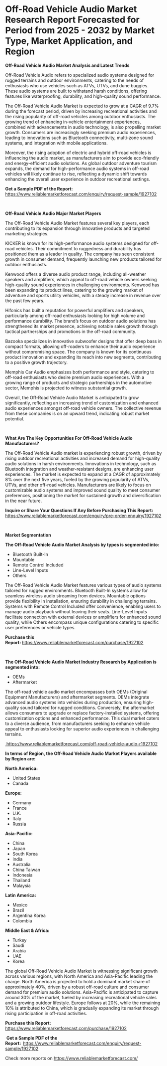 <p><h1>Off-Road Vehicle Audio Market Research Report Forecasted for Period from 2025 -  2032 by Market Type, Market Application, and Region</h1></p><p><strong>Off-Road Vehicle Audio Market Analysis and Latest Trends</strong></p>
<p><p>Off-Road Vehicle Audio refers to specialized audio systems designed for rugged terrains and outdoor environments, catering to the needs of enthusiasts who use vehicles such as ATVs, UTVs, and dune buggies. These audio systems are built to withstand harsh conditions, offering features like waterproofing, durability, and high-quality sound performance.</p><p>The Off-Road Vehicle Audio Market is expected to grow at a CAGR of 9.7% during the forecast period, driven by increasing recreational activities and the rising popularity of off-road vehicles among outdoor enthusiasts. The growing trend of enhancing in-vehicle entertainment experiences, combined with advancements in audio technology, is also propelling market growth. Consumers are increasingly seeking premium audio experiences, leading to innovations such as Bluetooth connectivity, multi-zone sound systems, and integration with mobile applications.</p><p>Moreover, the rising adoption of electric and hybrid off-road vehicles is influencing the audio market, as manufacturers aim to provide eco-friendly and energy-efficient audio solutions. As global outdoor adventure tourism expands, the demand for high-performance audio systems in off-road vehicles will likely continue to rise, reflecting a dynamic shift towards enhancing the overall user experience in outdoor recreational settings.</p></p>
<p><strong>Get a Sample PDF of the Report:&nbsp;</strong> <a href="https://www.reliablemarketforecast.com/enquiry/request-sample/1927102?utm_campaign=3126&utm_medium=2&utm_source=Github&utm_content=ia&utm_term=28032025&utm_id=off-road-vehicle-audio">https://www.reliablemarketforecast.com/enquiry/request-sample/1927102</a></p>
<p>&nbsp;</p>
<p><strong>Off-Road Vehicle Audio Major Market Players</strong></p>
<p><p>The Off-Road Vehicle Audio Market features several key players, each contributing to its expansion through innovative products and targeted marketing strategies. </p><p>KICKER is known for its high-performance audio systems designed for off-road vehicles. Their commitment to ruggedness and durability has positioned them as a leader in quality. The company has seen consistent growth in consumer demand, frequently launching new products tailored for outdoor enthusiasts. </p><p>Kenwood offers a diverse audio product range, including all-weather speakers and amplifiers, which appeal to off-road vehicle owners seeking high-quality sound experiences in challenging environments. Kenwood has been expanding its product lines, catering to the growing market of adventure and sports utility vehicles, with a steady increase in revenue over the past few years.</p><p>Hifonics has built a reputation for powerful amplifiers and speakers, particularly among off-road enthusiasts looking for high volume and performance durability. The brand’s focus on outdoor audio solutions has strengthened its market presence, achieving notable sales growth through tactical partnerships and promotions in the off-road community.</p><p>Bazooka specializes in innovative subwoofer designs that offer deep bass in compact formats, allowing off-roaders to enhance their audio experience without compromising space. The company is known for its continuous product innovation and expanding its reach into new segments, contributing to a positive growth trajectory.</p><p>Memphis Car Audio emphasizes both performance and style, catering to off-road enthusiasts who desire premium audio experiences. With a growing range of products and strategic partnerships in the automotive sector, Memphis is projected to witness substantial growth.</p><p>Overall, the Off-Road Vehicle Audio Market is anticipated to grow significantly, reflecting an increasing trend of customization and enhanced audio experiences amongst off-road vehicle owners. The collective revenue from these companies is on an upward trend, indicating robust market potential.</p></p>
<p>&nbsp;</p>
<p><strong>What Are The Key Opportunities For Off-Road Vehicle Audio Manufacturers?</strong></p>
<p><p>The Off-Road Vehicle Audio market is experiencing robust growth, driven by rising outdoor recreational activities and increased demand for high-quality audio solutions in harsh environments. Innovations in technology, such as Bluetooth integration and weather-resistant designs, are enhancing user experiences. The market is expected to expand at a CAGR of approximately 8% over the next five years, fueled by the growing popularity of ATVs, UTVs, and other off-road vehicles. Manufacturers are likely to focus on customizable audio systems and improved sound quality to meet consumer preferences, positioning the market for sustained growth and diversification in the near future.</p></p>
<p><strong>Inquire or Share Your Questions If Any Before Purchasing This Report:</strong> <a href="https://www.reliablemarketforecast.com/enquiry/pre-order-enquiry/1927102?utm_campaign=3126&utm_medium=2&utm_source=Github&utm_content=ia&utm_term=28032025&utm_id=off-road-vehicle-audio">https://www.reliablemarketforecast.com/enquiry/pre-order-enquiry/1927102</a></p>
<p>&nbsp;</p>
<p><strong>Market Segmentation</strong></p>
<p><strong>The Off-Road Vehicle Audio Market Analysis by types is segmented into:</strong></p>
<p><ul><li>Bluetooth Built-In</li><li>Mountable</li><li>Remote Control Included</li><li>Line-Level Inputs</li><li>Others</li></ul></p>
<p><p>The Off-Road Vehicle Audio Market features various types of audio systems tailored for rugged environments. Bluetooth Built-In systems allow for seamless wireless audio streaming from devices. Mountable options provide flexibility in installation, ensuring durability in challenging terrains. Systems with Remote Control Included offer convenience, enabling users to manage audio playback without leaving their seats. Line-Level Inputs facilitate connection with external devices or amplifiers for enhanced sound quality, while Others encompass unique configurations catering to specific user preferences or vehicle types.</p></p>
<p><strong>Purchase this Report:&nbsp;</strong><a href="https://www.reliablemarketforecast.com/purchase/1927102?utm_campaign=3126&utm_medium=2&utm_source=Github&utm_content=ia&utm_term=28032025&utm_id=off-road-vehicle-audio">https://www.reliablemarketforecast.com/purchase/1927102</a></p>
<p>&nbsp;</p>
<p><strong>The Off-Road Vehicle Audio Market Industry Research by Application is segmented into:</strong></p>
<p><ul><li>OEMs</li><li>Aftermarket</li></ul></p>
<p><p>The off-road vehicle audio market encompasses both OEMs (Original Equipment Manufacturers) and aftermarket segments. OEMs integrate advanced audio systems into vehicles during production, ensuring high-quality sound tailored for rugged conditions. Conversely, the aftermarket allows consumers to upgrade or replace factory-installed systems, offering customization options and enhanced performance. This dual market caters to a diverse audience, from manufacturers seeking to enhance vehicle appeal to enthusiasts looking for superior audio experiences in challenging terrains.</p></p>
<p><a href="https://www.reliablemarketforecast.com/off-road-vehicle-audio-r1927102?utm_campaign=3126&utm_medium=2&utm_source=Github&utm_content=ia&utm_term=28032025&utm_id=off-road-vehicle-audio">&nbsp;https://www.reliablemarketforecast.com/off-road-vehicle-audio-r1927102</a></p>
<p><strong>In terms of Region, the Off-Road Vehicle Audio Market Players available by Region are:</strong></p>
<p>
    <p> <strong> North America: </strong>
        <ul>
            <li>United States</li>
            <li>Canada</li>
        </ul>
        </p> 
    <p> <strong> Europe: </strong>
        <ul>
            <li>Germany</li>
            <li>France</li>
            <li>U.K.</li>
            <li>Italy</li>
            <li>Russia</li>
        </ul>
        </p> 
    <p> <strong> Asia-Pacific: </strong>
        <ul>
            <li>China</li>
            <li>Japan</li>
            <li>South Korea</li>
            <li>India</li>
            <li>Australia</li>
            <li>China Taiwan</li>
            <li>Indonesia</li>
            <li>Thailand</li>
            <li>Malaysia</li>
        </ul>
        </p> 
    <p> <strong> Latin America: </strong>
        <ul>
            <li>Mexico</li>
            <li>Brazil</li>
            <li>Argentina Korea</li>
            <li>Colombia</li>
        </ul>
        </p> 
    <p> <strong> Middle East & Africa: </strong>
        <ul>
            <li>Turkey</li>
            <li>Saudi</li>
            <li>Arabia</li>
            <li>UAE</li>
            <li>Korea</li>
        </ul>
    </p>
    </p>
<p><p>The global Off-Road Vehicle Audio Market is witnessing significant growth across various regions, with North America and Asia-Pacific leading the charge. North America is projected to hold a dominant market share of approximately 40%, driven by a robust off-road culture and consumer demand for premium audio solutions. Asia-Pacific is anticipated to capture around 30% of the market, fueled by increasing recreational vehicle sales and a growing outdoor lifestyle. Europe follows at 20%, while the remaining 10% is attributed to China, which is gradually expanding its market through rising participation in off-road activities.</p></p>
<p><strong>Purchase this Report: </strong><a href="https://www.reliablemarketforecast.com/purchase/1927102?utm_campaign=3126&utm_medium=2&utm_source=Github&utm_content=ia&utm_term=28032025&utm_id=off-road-vehicle-audio">https://www.reliablemarketforecast.com/purchase/1927102</a></p>
<p>&nbsp;<strong>Get a Sample PDF of the Report:&nbsp;&nbsp;</strong><a href="https://www.reliablemarketforecast.com/enquiry/request-sample/1927102?utm_campaign=3126&utm_medium=2&utm_source=Github&utm_content=ia&utm_term=28032025&utm_id=off-road-vehicle-audio">https://www.reliablemarketforecast.com/enquiry/request-sample/1927102</a></p>
<p><strong></strong></p>
<p>Check more reports on <a href="https://www.reliablemarketforecast.com/?utm_campaign=3126&utm_medium=2&utm_source=Github&utm_content=ia&utm_term=28032025&utm_id=off-road-vehicle-audio">https://www.reliablemarketforecast.com/</a></p>